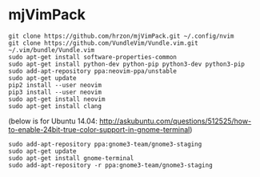 # mjVimPack

<pre><code>git clone https://github.com/hrzon/mjVimPack.git ~/.config/nvim  
git clone https://github.com/VundleVim/Vundle.vim.git ~/.vim/bundle/Vundle.vim 
sudo apt-get install software-properties-common
sudo apt-get install python-dev python-pip python3-dev python3-pip
sudo add-apt-repository ppa:neovim-ppa/unstable
sudo apt-get update
pip2 install --user neovim
pip3 install --user neovim
sudo apt-get install neovim
sudo apt-get install clang</code></pre>

(below is for Ubuntu 14.04: http://askubuntu.com/questions/512525/how-to-enable-24bit-true-color-support-in-gnome-terminal)

<pre><code>sudo add-apt-repository ppa:gnome3-team/gnome3-staging
sudo apt-get update
sudo apt-get install gnome-terminal
sudo add-apt-repository -r ppa:gnome3-team/gnome3-staging</code></pre>
